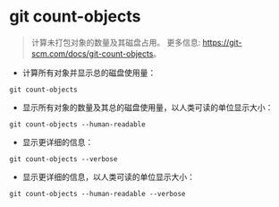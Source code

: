 # git count-objects

> 计算未打包对象的数量及其磁盘占用。
> 更多信息: <https://git-scm.com/docs/git-count-objects>。

- 计算所有对象并显示总的磁盘使用量：

`git count-objects`

- 显示所有对象的数量及其总的磁盘使用量，以人类可读的单位显示大小：

`git count-objects --human-readable`

- 显示更详细的信息：

`git count-objects --verbose`

- 显示更详细的信息，以人类可读的单位显示大小：

`git count-objects --human-readable --verbose`